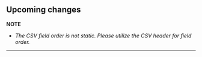 ## Upcoming changes

**NOTE** 
  * *The CSV field order is not static.  Please utilize the CSV header for field order.*
    
---

